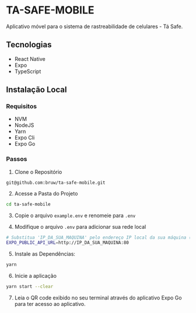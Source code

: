 # TA-SAFE-MOBILE
Aplicativo móvel para o sistema de rastreabilidade de celulares - Tá Safe.

## Tecnologias

+ React Native
+ Expo 
+ TypeScript 

## Instalação Local

### Requisitos
- NVM
- NodeJS
- Yarn
- Expo Cli
- Expo Go

### Passos

1. Clone o Repositório
~~~git
git@github.com:bruw/ta-safe-mobile.git
~~~

2. Acesse a Pasta do Projeto
~~~bash
cd ta-safe-mobile
~~~

3. Copie o arquivo `example.env` e renomeie para `.env`

4. Modifique o arquivo `.env` para adicionar sua rede local
~~~bash
# Substitua 'IP_DA_SUA_MAQUINA' pelo endereço IP local da sua máquina (ex: 192.168.0.10)
EXPO_PUBLIC_API_URL=http://IP_DA_SUA_MAQUINA:80
~~~

5. Instale as Dependências:
~~~bash
yarn
~~~

6. Inicie a aplicação
~~~bash
yarn start --clear
~~~

7. Leia o QR code exibido no seu terminal através do aplicativo Expo Go para ter acesso ao aplicativo.
